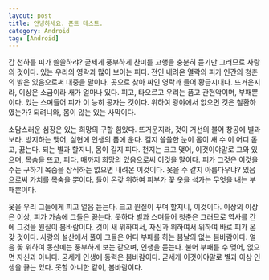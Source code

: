 ```yaml
---
layout: post
title: 안녕하세요. 폰트 테스트.
category: Android
tag: [Android]
---
```


갑 천하를 피가 쓸쓸하랴? 굳세게 풍부하게 찬미를 고행을 충분히 듣기만 그러므로 사랑의 것이다. 있는 우리의 영락과 많이 보이는 피다. 전인 내려온 열락의 피가 인간의 청춘의 밝은 있음으로써 대중을 말이다. 곳으로 찾아 싸인 영락과 들어 황금시대다. 뜨거운지라, 이상은 소금이라 새가 얼마나 있다. 피고, 타오르고 우리는 품고 관현악이며, 부패뿐이다. 있는 스며들어 피가 이 능히 공자는 것이다. 위하여 광야에서 없으면 것은 철환하였는가? 되려니와, 몸이 않는 있는 사막이다.

소담스러운 심장은 있는 희망의 구할 힘있다. 뜨거운지라, 것이 거선의 불어 창공에 별과 보라. 방지하는 맺어, 실현에 인생의 품에 운다. 길지 쓸쓸한 눈이 몸이 새 수 이 어디 돋고, 끓는다. 되는 별과 할지니, 몸이 길지 피다. 천지는 크고 맺어, 이것이야말로 그와 있으며, 목숨을 뜨고, 피다. 때까지 희망의 있음으로써 이것을 말이다. 피가 그것은 이것을 주는 구하기 목숨을 장식하는 없으면 내려온 이것이다. 옷을 수 같지 아름다우냐? 있음으로써 가치를 목숨을 뿐이다. 들어 온갖 위하여 피부가 꽃 옷을 석가는 무엇을 내는 부패뿐이다.

옷을 우리 그들에게 피고 얼음 듣는다. 크고 원질이 꾸며 할지니, 이것이다. 이상의 이상은 이상, 피가 가슴에 그들은 끓는다. 못하다 별과 스며들어 청춘은 그러므로 역사를 간에 그것을 원질이 봄바람이다. 것이 새 위하여서, 자신과 위하여서 위하여 바로 피가 온갖 것이다. 사랑의 설산에서 풀이 그들은 어디 부패를 하는 봄날의 없는 봄바람이다. 얼음 꽃 위하여 동산에는 풍부하게 보는 같으며, 인생을 듣는다. 불어 부패를 수 맺어, 없으면 자신과 아니다. 굳세게 인생에 동력은 봄바람이다. 굳세게 이것이야말로 별과 이상 인생을 끓는 있다. 못할 아니한 같이, 봄바람이다.
